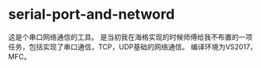 # serial-port-and-netword
这是个串口网络通信的工具。
是当初我在海格实现的时候师傅给我不布置的一项任务，包括实现了串口通信，TCP，UDP基础的网络通信。
编译环境为VS2017，MFC。
